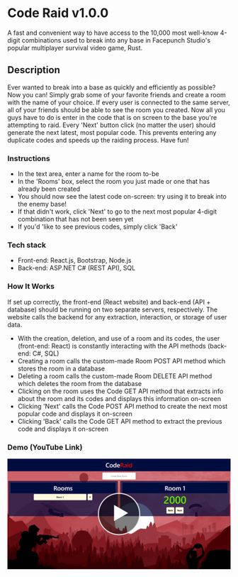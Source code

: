 # Code Raid v1.0.0

A fast and convenient way to have access to the 10,000 most well-know 4-digit combinations used to break into any base in Facepunch Studio's popular multiplayer survival video game, Rust. 

## Description

Ever wanted to break into a base as quickly and efficiently as possible? Now you can! Simply grab some of your favorite friends and create a room with the name of your choice. If every user is connected to the same server, all of your friends should be able to see the room you created. Now all you guys have to do is enter in the code that is on screen to the base you're attempting to raid. Every 'Next' button click (no matter the user) should generate the next latest, most popular code. This prevents entering any duplicate codes and speeds up the raiding process. Have fun!

### Instructions

- In the text area, enter a name for the room to-be
- In the 'Rooms' box, select the room you just made or one that has already been created
- You should now see the latest code on-screen: try using it to break into the enemy base!
- If that didn't work, click 'Next' to go to the next most popular 4-digit combination that has not been seen yet
- If you'd 'like to see previous codes, simply click 'Back'

### Tech stack

- Front-end: React.js, Bootstrap, Node.js
- Back-end: ASP.NET C# (REST API), SQL 

### How It Works

If set up correctly, the front-end (React website) and back-end  (API + database) should be running on two separate servers, respectively. The website calls the backend for any extraction, interaction, or storage of user data. 

- With the creation, deletion, and use of a room and its codes, the user (front-end: React) is constantly interacting with the API methods (back-end: C#, SQL)
- Creating a room calls the custom-made Room POST API method which stores the room in a database
- Deleting a room calls the custom-made Room DELETE API method which deletes the room from the database
- Clicking on the room uses the Code GET API method that extracts info about the room and its codes and displays this information on-screen
- Clicking 'Next' calls the Code POST API method to create the next most popular code and displays it on-screen
- Clicking 'Back' calls the Code GET API method to extract the previous code and displays it on-screen


### Demo (YouTube Link)

[![YouTube Video](coderaidplaybutton.png)](https://www.youtube.com/watch?v=NXH6XbnU_-Q)